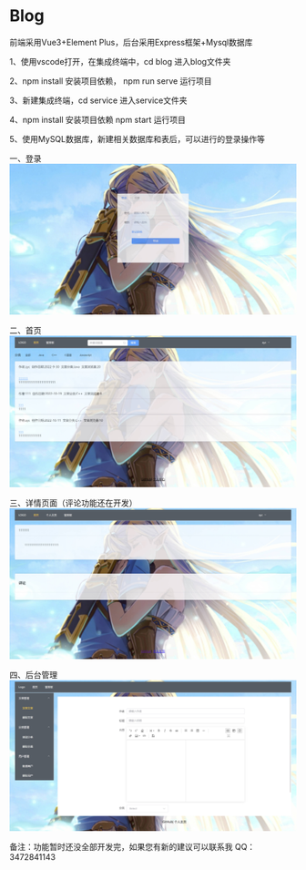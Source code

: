 # Blog
前端采用Vue3+Element Plus，后台采用Express框架+Mysql数据库

1、使用vscode打开，在集成终端中，cd blog 进入blog文件夹  

2、npm install 安装项目依赖， npm run serve 运行项目  

3、新建集成终端，cd service 进入service文件夹  

4、npm install 安装项目依赖 npm start 运行项目  

5、使用MySQL数据库，新建相关数据库和表后，可以进行的登录操作等  

一、登录  
![登录](https://github.com/ZYC-creator/Blog/blob/dev/image/login.jpg)  

二、首页  
![首页](https://github.com/ZYC-creator/Blog/blob/dev/image/homepage.jpg)  

三、详情页面（评论功能还在开发）  
![详情](https://github.com/ZYC-creator/Blog/blob/dev/image/detail.jpg)  

四、后台管理  
![后台](https://github.com/ZYC-creator/Blog/blob/dev/image/admin.jpg)  
  
备注：功能暂时还没全部开发完，如果您有新的建议可以联系我 QQ：3472841143